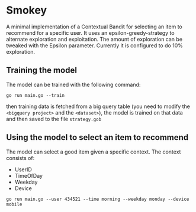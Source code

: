 # Smokey
A minimal implementation of a Contextual Bandit for selecting an item to recommend for a specific user. It uses an epsilon-greedy-strategy to alternate exploration and exploitation. The amount of exploration can be tweaked with the Epsilon parameter. Currently it is configured to do 10% exploration.

## Training the model
The model can be trained with the following command:
```
go run main.go --train
```
then training data is fetched from a big query table (you need to modify the `<bigquery project>` and the `<dataset>`), 
the model is trained on that data and then saved to the file `strategy.gob`

## Using the model to select an item to recommend
The model can select a good item given a specific context. The context consists of:
* UserID
* TimeOfDay
* Weekday
* Device

```
go run main.go --user 434521 --time morning --weekday monday --device mobile
```

